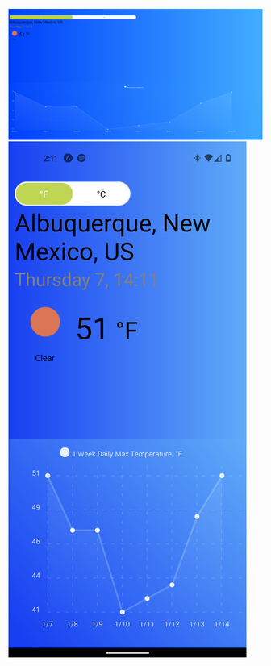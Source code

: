 ![alt text](https://github.com/omrta-dev/React-Native-WeatherApp/blob/master/assets/Desktop_View.png?raw=true)
![alt text](https://github.com/omrta-dev/React-Native-WeatherApp/blob/master/assets/Mobile_View.png?raw=true)
